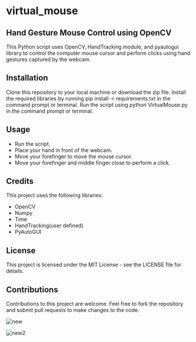 # virtual_mouse
## Hand Gesture Mouse Control using OpenCV
This Python script uses OpenCV, HandTracking module, and pyautogui library to control the computer mouse cursor and perform clicks using hand gestures captured by the webcam.

## Installation
Clone this repository to your local machine or download the zip file.
Install the required libraries by running pip install -r requirements.txt in the command prompt or terminal.
Run the script using python VirtualMouse.py in the command prompt or terminal.
## Usage
- Run the script.
- Place your hand in front of the webcam.
- Move your forefinger to move the mouse cursor.
- Move your forefinger and middle finger close to perform a click.

## Credits
This project uses the following libraries:

- OpenCV
- Numpy
- Time
- HandTracking(user defined)
- PyAutoGUI
## License
This project is licensed under the MIT License - see the LICENSE file for details.

## Contributions
Contributions to this project are welcome. Feel free to fork the repository and submit pull requests to make changes to the code.



![new](https://user-images.githubusercontent.com/119312314/235586159-5ac95480-6145-4105-b931-e9bc51ac2582.png)

![new2](https://user-images.githubusercontent.com/119312314/235586191-f0b1fdfd-1ae9-4600-80ac-8a304ff3dbac.png)


